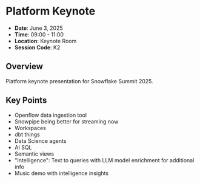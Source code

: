 # Platform Keynote

- **Date**: June 3, 2025
- **Time**: 09:00 - 11:00
- **Location**: Keynote Room
- **Session Code**: K2

## Overview

Platform keynote presentation for Snowflake Summit 2025.

## Key Points

- Openflow data ingestion tool
- Snowpipe being better for streaming now
- Workspaces
- dbt things
- Data Science agents
- AI SQL
- Semantic views
- "Intelligence": Text to queries with LLM model enrichment for additional info
- Music demo with intelligence insights
